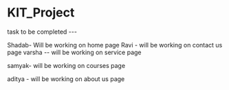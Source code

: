 # KIT_Project


task to be completed ---


Shadab- Will be working on home page
Ravi - will be working on  contact us page
varsha -- will be working on service page 

samyak- will be working on courses page

aditya - will be working on about us page
